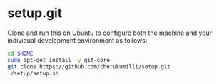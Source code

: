 setup.git
=========
Clone and run this on Ubuntu to
configure both the machine and your individual development environment as
follows:

```sh
cd $HOME
sudo apt-get install -y git-core
git clone https://github.com/cherukumilli/setup.git
./setup/setup.sh   
```






